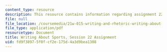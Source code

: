 ```yaml
---
content_type: resource
description: This resource contains information regarding assignment 22.
file: null
file_location: /coursemedia/21w-015-writing-and-rhetoric-writing-about-sports-fall-2013/fd9f38975f0fcf2e175d4a3d9bea1308_MIT21W_015F13_Assignment22.pdf
file_type: application/pdf
resourcetype: Document
title: Writing About Sports, Session 22 Assignment
uid: fd9f3897-5f0f-cf2e-175d-4a3d9bea1308
---
```

